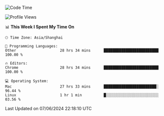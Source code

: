 <!--START_SECTION:waka-->
![Code Time](http://img.shields.io/badge/Code%20Time-2%2C353%20hrs%2022%20mins-blue)

![Profile Views](http://img.shields.io/badge/Profile%20Views-0-blue)

📊 **This Week I Spent My Time On** 

```text
🕑︎ Time Zone: Asia/Shanghai

💬 Programming Languages: 
Other                    28 hrs 34 mins      █████████████████████████   100.00 % 

🔥 Editors: 
Chrome                   28 hrs 34 mins      █████████████████████████   100.00 % 

💻 Operating System: 
Mac                      27 hrs 33 mins      ████████████████████████░   96.44 % 
Linux                    1 hr 1 min          █░░░░░░░░░░░░░░░░░░░░░░░░   03.56 % 
```


 Last Updated on 07/06/2024 22:18:10 UTC
<!--END_SECTION:waka-->